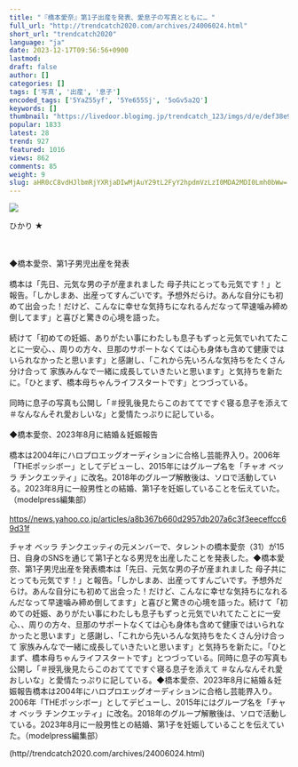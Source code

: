 ```yaml
---
title: "『橋本愛奈』第1子出産を発表、愛息子の写真とともに… "
full_url: "http://trendcatch2020.com/archives/24006024.html"
short_url: "trendcatch2020"
language: "ja"
date: 2023-12-17T09:56:56+0900
lastmod: 
draft: false
author: []
categories: []
tags: ['写真', '出産', '息子']
encoded_tags: ['5YaZ55yf', '5Ye655Sj', '5oGv5a2Q']
keywords: []
thumbnail: "https://livedoor.blogimg.jp/trendcatch_123/imgs/d/e/def38e9d.jpg"
popular: 1833
latest: 28
trend: 927
featured: 1016
views: 862
comments: 85
weight: 9
slug: aHR0cC8vdHJlbmRjYXRjaDIwMjAuY29tL2FyY2hpdmVzLzI0MDA2MDI0Lmh0bWw=
---
```


![](https://livedoor.blogimg.jp/trendcatch_123/imgs/d/e/def38e9d.jpg)

<div><p>ひかり ★ </p><br> <br> ◆橋本愛奈、第1子男児出産を発表 <br> <br> 橋本は「先日、元気な男の子が産まれました 母子共にとっても元気です！」と報告。「しかしまあ、出産ってすんごいです。予想外だらけ。あんな自分にも初めて出会った！だけど、こんなに幸せな気持ちになれるんだなって早速噛み締め倒してます」と喜びと驚きの心境を語った。 <br> <br> 続けて「初めての妊娠、ありがたい事にわたしも息子もずっと元気でいれてたことに一安心、、周りの方々、旦那のサポートなくては心も身体も含めて健康ではいられなかったと思います」と感謝し、「これから先いろんな気持ちをたくさん分け合って 家族みんなで一緒に成長していきたいと思います」と気持ちを新たに。「ひとまず、橋本母ちゃんライフスタートです」とつづっている。 <br> <br> 同時に息子の写真も公開し「＃授乳後見たらこのおててですぐ寝る息子を添えて ＃なんなんそれ愛おしいな」と愛情たっぷりに記している。 <br> <br> ◆橋本愛奈、2023年8月に結婚＆妊娠報告 <br> <br> 橋本は2004年にハロプロエッグオーディションに合格し芸能界入り。2006年「THEポッシボー」としてデビューし、2015年にはグループ名を「チャオ ベッラ チンクエッティ」に改名。2018年のグループ解散後は、ソロで活動している。2023年8月に一般男性との結婚、第1子を妊娠していることを伝えていた。（modelpress編集部） <br> <br> <a target='_blank' href='https//news.yahoo.co.jp/articles/a8b367b660d2957db207a6c3f3eeceffcc69d31f'>https//news.yahoo.co.jp/articles/a8b367b660d2957db207a6c3f3eeceffcc69d31f</a> <p>チャオ ベッラ チンクエッティの元メンバーで、タレントの橋本愛奈（31）が15日、自身のSNSを通じて第1子となる男児を出産したことを発表した。◆橋本愛奈、第1子男児出産を発表橋本は「先日、元気な男の子が産まれました 母子共にとっても元気です！」と報告。「しかしまあ、出産ってすんごいです。予想外だらけ。あんな自分にも初めて出会った！だけど、こんなに幸せな気持ちになれるんだなって早速噛み締め倒してます」と喜びと驚きの心境を語った。続けて「初めての妊娠、ありがたい事にわたしも息子もずっと元気でいれてたことに一安心、、周りの方々、旦那のサポートなくては心も身体も含めて健康ではいられなかったと思います」と感謝し、「これから先いろんな気持ちをたくさん分け合って 家族みんなで一緒に成長していきたいと思います」と気持ちを新たに。「ひとまず、橋本母ちゃんライフスタートです」とつづっている。同時に息子の写真も公開し「＃授乳後見たらこのおててですぐ寝る息子を添えて ＃なんなんそれ愛おしいな」と愛情たっぷりに記している。◆橋本愛奈、2023年8月に結婚＆妊娠報告橋本は2004年にハロプロエッグオーディションに合格し芸能界入り。2006年「THEポッシボー」としてデビューし、2015年にはグループ名を「チャオ ベッラ チンクエッティ」に改名。2018年のグループ解散後は、ソロで活動している。2023年8月に一般男性との結婚、第1子を妊娠していることを伝えていた。（modelpress編集部）</p></div>

(http//trendcatch2020.com/archives/24006024.html)
